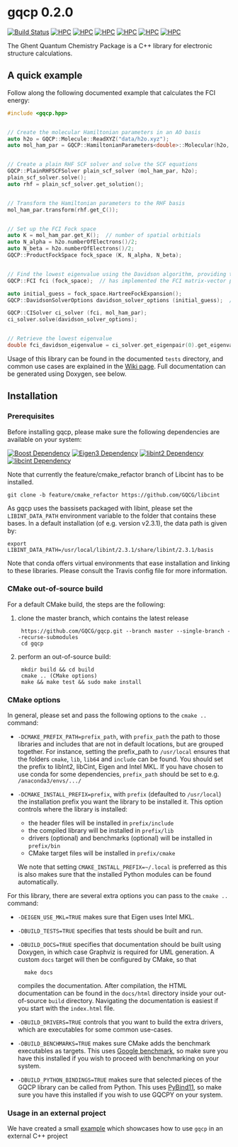 # gqcp 0.2.0
[![Build Status](https://travis-ci.org/GQCG/gqcp.svg?branch=master)](https://travis-ci.org/GQCG/gqcp)
[![HPC](https://img.shields.io/badge/UGentHPC-delcatty-green.svg)](https://www.ugent.be/hpc/en)
[![HPC](https://img.shields.io/badge/UGentHPC-phanpy-green.svg)](https://www.ugent.be/hpc/en)
[![HPC](https://img.shields.io/badge/UGentHPC-golett-green.svg)](https://www.ugent.be/hpc/en)
[![HPC](https://img.shields.io/badge/UGentHPC-swalot-green.svg)](https://www.ugent.be/hpc/en)
[![HPC](https://img.shields.io/badge/UGentHPC-skitty-green.svg)](https://www.ugent.be/hpc/en)
[![HPC](https://img.shields.io/badge/UGentHPC-victini-green.svg)](https://www.ugent.be/hpc/en)

The Ghent Quantum Chemistry Package is a C++ library for electronic structure calculations.



## A quick example

Follow along the following documented example that calculates the FCI energy:

```cpp
#include <gqcp.hpp>


// Create the molecular Hamiltonian parameters in an AO basis
auto h2o = GQCP::Molecule::ReadXYZ("data/h2o.xyz");
auto mol_ham_par = GQCP::HamiltonianParameters<double>::Molecular(h2o, "STO-3G");


// Create a plain RHF SCF solver and solve the SCF equations
GQCP::PlainRHFSCFSolver plain_scf_solver (mol_ham_par, h2o);
plain_scf_solver.solve();
auto rhf = plain_scf_solver.get_solution();


// Transform the Hamiltonian parameters to the RHF basis
mol_ham_par.transform(rhf.get_C());


// Set up the FCI Fock space
auto K = mol_ham_par.get_K();  // number of spatial orbitials
auto N_alpha = h2o.numberOfElectrons()/2;
auto N_beta = h2o.numberOfElectrons()/2;
GQCP::ProductFockSpace fock_space (K, N_alpha, N_beta);


// Find the lowest eigenvalue using the Davidson algorithm, providing the Hartree-Fock initial guess
GQCP::FCI fci (fock_space);  // has implemented the FCI matrix-vector product

auto initial_guess = fock_space.HartreeFockExpansion();
GQCP::DavidsonSolverOptions davidson_solver_options (initial_guess);  // number of requested eigenpairs defaults to 1

GQCP::CISolver ci_solver (fci, mol_ham_par);
ci_solver.solve(davidson_solver_options);


// Retrieve the lowest eigenvalue
double fci_davidson_eigenvalue = ci_solver.get_eigenpair(0).get_eigenvalue();
```

Usage of this library can be found in the documented `tests` directory, and common use cases are explained in the [Wiki page](https://github.com/GQCG/gqcp/wiki/Common-use-cases). Full documentation can be generated using Doxygen, see below.



## Installation

### Prerequisites

Before installing gqcp, please make sure the following dependencies are available on your system:

[![Boost Dependency](https://img.shields.io/badge/Boost-1.65.1+-000000.svg)](http://www.boost.org)
[![Eigen3 Dependency](https://img.shields.io/badge/Eigen-3.3.4+-000000.svg)](http://eigen.tuxfamily.org/index.php?title=Main_Page)
[![libint2 Dependency](https://img.shields.io/badge/libint-2.3.1+-000000.svg)](https://github.com/evaleev/libint)
[![libcint Dependency](https://img.shields.io/badge/libcint-3.0.17+-000000.svg)](https://github.com/GQCG/libcint)

Note that currently the feature/cmake_refactor branch of Libcint has to be installed.

    git clone -b feature/cmake_refactor https://github.com/GQCG/libcint

As gqcp uses the bassisets packaged with libint, please set the `LIBINT_DATA_PATH` environment variable to the folder that contains these bases. In a default installation (of e.g. version v2.3.1), the data path is given by:

    export LIBINT_DATA_PATH=/usr/local/libint/2.3.1/share/libint/2.3.1/basis

Note that conda offers virtual environments that ease installation and linking to these libraries. Please consult the Travis config file for more information.

### CMake out-of-source build

For a default CMake build, the steps are the following:

1. clone the master branch, which contains the latest release

        https://github.com/GQCG/gqcp.git --branch master --single-branch --recurse-submodules
        cd gqcp

2. perform an out-of-source build:

        mkdir build && cd build
        cmake .. (CMake options)
        make && make test && sudo make install

### CMake options

In general, please set and pass the following options to the `cmake ..` command:

* `-DCMAKE_PREFIX_PATH=prefix_path`, with `prefix_path` the path to those libraries and includes that are not in default locations, but are grouped together.
   For instance, setting the prefix_path to `/usr/local` ensures that the folders `cmake`, `lib`, `lib64` and `include` can be found.
   You should set the prefix to libInt2, libCint, Eigen and Intel MKL.
   If you have chosen to use conda for some dependencies, `prefix_path` should be set to e.g. `/anaconda3/envs/.../`

* `-DCMAKE_INSTALL_PREFIX=prefix`, with `prefix` (defaulted to `/usr/local`) the installation prefix you want the library to be installed it. This option controls where the library is installed:
    * the header files will be installed in `prefix/include`
    * the compiled library will be installed in `prefix/lib`
    * drivers (optional) and benchmarks (optional) will be installed in `prefix/bin`
    * CMake target files will be installed in `prefix/cmake`
    
    We note that setting `CMAKE_INSTALL_PREFIX=~/.local` is preferred as this is also makes sure that the installed Python modules can be found automatically.

For this library, there are several extra options you can pass to the `cmake ..` command:

* `-DEIGEN_USE_MKL=TRUE` makes sure that Eigen uses Intel MKL.

* `-DBUILD_TESTS=TRUE` specifies that tests should be built and run.

* `-DBUILD_DOCS=TRUE` specifies that documentation should be built using Doxygen, in which case Graphviz is required for UML generation. A custom `docs` target will then be configured by CMake, so that

        make docs
    
    compiles the documentation. After compilation, the HTML documentation can be found in the `docs/html` directory inside your out-of-source `build` directory. Navigating the documentation is easiest if you start with the `index.html` file.


* `-DBUILD_DRIVERS=TRUE` controls that you want to build the extra drivers, which are executables for some common use-cases.


* `-DBUILD_BENCHMARKS=TRUE` makes sure CMake adds the benchmark executables as targets. This uses [Google benchmark](https://github.com/google/benchmark), so make sure you have this installed if you wish to proceed with benchmarking on your system.

* `-DBUILD_PYTHON_BINDINGS=TRUE` makes sure that selected pieces of the GQCP library can be called from Python. This uses [PyBind11](https://github.com/pybind/pybind11), so make sure you have this installed if you wish to use GQCPY on your system.


### Usage in an external project

We have created a small [example](https://github.com/GQCG/gqcp-link) which showcases how to use `gqcp` in an external C++ project

